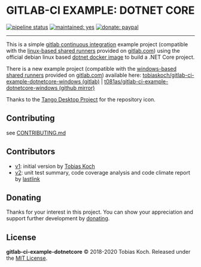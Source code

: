 # GITLAB-CI EXAMPLE: DOTNET CORE

[![pipeline status](https://gitlab.com/tobiaskoch/gitlab-ci-example-dotnetcore/badges/master/pipeline.svg)](https://gitlab.com/tobiaskoch/gitlab-ci-example-dotnetcore/commits/master)
[![maintained: yes](https://tobiaskoch.gitlab.io/badges/maintained-yes.svg)](https://gitlab.com/tobiaskoch/gitlab-ci-example-dotnetcore/commits/master)
[![donate: paypal](https://tobiaskoch.gitlab.io/badges/donate-paypal.svg)](https://www.tk-software.de/donate)

---

This is a simple [gitlab continuous integration](https://about.gitlab.com/features/gitlab-ci-cd/) example project (compatible with the [linux-based shared runners](https://docs.gitlab.com/runner/) provided on [gitlab.com](https://gitlab.com)) using the official debian linux based [dotnet docker image](https://hub.docker.com/r/microsoft/dotnet/) to build a .NET Core project.

There is a new example project (compatible with the [windows-based shared runners](https://about.gitlab.com/blog/2020/01/21/windows-shared-runner-beta/) provided on [gitlab.com](https://gitlab.com)) available here: [tobiaskoch/gitlab-ci-example-dotnetcore-windows (gitlab)](https://gitlab.com/tobiaskoch/gitlab-ci-example-dotnetcore-windows) | [t081as/gitlab-ci-example-dotnetcore-windows (github mirror)](https://github.com/t081as/gitlab-ci-example-dotnetcore-windows)

Thanks to the [Tango Desktop Project](http://tango.freedesktop.org) for the repository icon.

## Contributing
see [CONTRIBUTING.md](https://gitlab.com/tobiaskoch/gitlab-ci-example-dotnetcore/blob/master/CONTRIBUTING.md)

## Contributors
- [v1](https://gitlab.com/tobiaskoch/gitlab-ci-example-dotnetcore/tree/v1): initial version by [Tobias Koch](https://gitlab.com/tobiaskoch)
- [v2](https://gitlab.com/tobiaskoch/gitlab-ci-example-dotnetcore/tree/v2): unit test summary, code coverage analysis and code climate report by [lastlink](https://gitlab.com/lastlink)

## Donating
Thanks for your interest in this project. You can show your appreciation and support further development by [donating](https://www.tk-software.de/donate).

## License
**gitlab-ci-example-dotnetcore** © 2018-2020  Tobias Koch. Released under the [MIT License](https://gitlab.com/tobiaskoch/gitlab-ci-example-dotnetcore/blob/master/LICENSE.md).